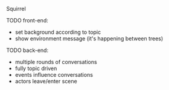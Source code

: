 Squirrel

TODO front-end:
- set background according to topic
- show environment message (it's happening between trees)



TODO back-end:
- multiple rounds of conversations
- fully topic driven
- events influence conversations
- actors leave/enter scene

